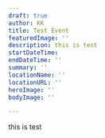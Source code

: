 ```yaml
---
draft: true
author: KK
title: Test Event
featuredImage: ''
description: this is test
startDateTime: 
endDateTime: ''
summary: ''
locationName: ''
locationURL: ''
heroImage: ''
bodyImage: ''

---
```

this is test